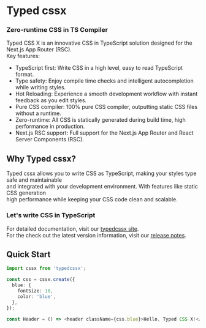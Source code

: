# Typed cssx

### Zero-runtime CSS in TS Compiler

Typed CSS X is an innovative CSS in TypeScript solution designed for the Next.js App Router (RSC).  
Key features:

- TypeScript first: Write CSS in a high level, easy to read TypeScript format.
- Type safety: Enjoy compile time checks and intelligent autocompletion while writing styles.
- Hot Reloading: Experience a smooth development workflow with instant feedback as you edit styles.
- Pure CSS compiler: 100% pure CSS compiler, outputting static CSS files without a runtime.
- Zero-runtime: All CSS is statically generated during build time, high performance in production.
- Next.js RSC support: Full support for the Next.js App Router and React Server Components (RSC).

## Why Typed cssx?

Typed cssx allows you to write CSS as TypeScript, making your styles type safe and maintainable  
and integrated with your development environment. With features like static CSS generation  
high performance while keeping your CSS code clean and scalable.

### Let's write CSS in TypeScript

For detailed documentation, visit our [typedcssx site](https://typedcssx.vercel.app/).  
For the check out the latest version information, visit our [release notes](https://github.com/typedcsslab/typedcssx/releases).

## Quick Start

```typescript
import cssx from 'typedcssx';

const css = cssx.create({
  blue: {
    fontSize: 18,
    color: 'blue',
  },
});

const Header = () => <header className={css.blue}>Hello, Typed CSS X!</header>;
```
